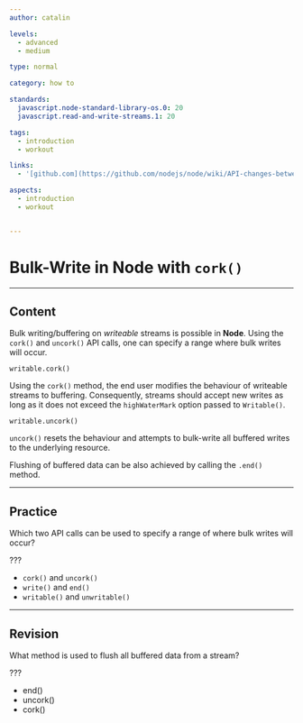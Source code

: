 ```yaml
---
author: catalin

levels:
  - advanced
  - medium

type: normal

category: how to

standards:
  javascript.node-standard-library-os.0: 20
  javascript.read-and-write-streams.1: 20

tags:
  - introduction
  - workout

links:
  - '[github.com](https://github.com/nodejs/node/wiki/API-changes-between-v0.10-and-v4#writable-streams){website}'

aspects:
  - introduction
  - workout


---
```

# Bulk-Write in **Node** with `cork()`

---
## Content

Bulk writing/buffering on *writeable* streams is possible in **Node**.
Using the `cork()`  and `uncork()` API calls, one can specify a range where bulk writes will occur.

```
writable.cork()
```
Using the `cork()` method, the end user modifies the behaviour of writeable streams to buffering. Consequently, streams should accept new writes as long as it does not exceed the `highWaterMark` option passed to `Writable()`.
```
writable.uncork()
```
`uncork()` resets the behaviour and attempts to bulk-write all buffered writes to the underlying resource.

Flushing of buffered data can be also achieved by calling the `.end()` method.

---
## Practice

Which two API calls can be used to specify a range of where bulk writes will occur?

???

* `cork()` and `uncork()`
* `write()` and `end()`
* `writable()` and `unwritable()`

---
## Revision

What method is used to flush all buffered data from a stream?

???


* end()
* uncork()
* cork()
 
